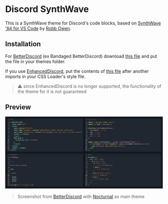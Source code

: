 # Discord SynthWave

This is a SynthWave theme for Discord's code blocks, based on [SynthWave '84 for VS Code][original-theme] by [Robb Owen].

## Installation

For [BetterDiscord] (ex Bandaged BetterDiscord) download [this file][bd-theme] and put the file in your themes folder.

If you use [EnhancedDiscord], put the contents of [this file][ed-theme] after another imports in your CSS Loader's style file.

> ⚠️ since EnhancedDiscord is no longer supported, the functionality of the theme for it is not guaranteed

## Preview

![preview](preview.png)

> Screenshot from [BetterDiscord] with [Nocturnal] as main theme

[original-theme]: https://github.com/robb0wen/synthwave-vscode
[robb owen]: https://github.com/robb0wen
[betterdiscord]: https://github.com/BetterDiscord/BetterDiscord
[bd-theme]: /dist/SynthWaveCode.theme.css
[enhanceddiscord]: https://github.com/joe27g/EnhancedDiscord
[ed-theme]: /dist/loader/EnhancedDiscord.css
[nocturnal]: https://github.com/codedotspectra/themes#nocturnal-v3005
